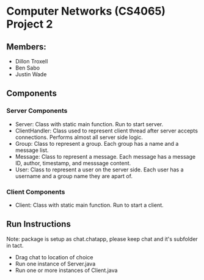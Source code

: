 # Computer Networks (CS4065) Project 2

## Members:
- Dillon Troxell
- Ben Sabo 
- Justin Wade


## Components
### Server Components
- Server: Class with static main function. Run to start server.
- ClientHandler: Class used to represent client thread after server accepts connections. Performs almost all server side logic.
- Group: Class to represent a group. Each group has a name and a message list.
- Message: Class to represent a message. Each message has a message ID, author, timestamp, and messsage content.
- User: Class to represent a user on the server side. Each user has a username and a group name they are apart of.
### Client Components
- Client: Class with static main function. Run to start a client.

## Run Instructions
Note: package is setup as chat.chatapp, please keep chat and it's subfolder in tact.
- Drag chat to location of choice
- Run one instance of Server.java
- Run one or more instances of Client.java
